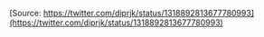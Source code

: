 [Source: https://twitter.com/diprjk/status/1318892813677780993](https://twitter.com/diprjk/status/1318892813677780993)